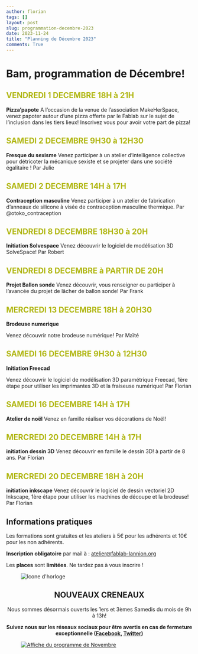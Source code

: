 ```yaml
---
author: florian
tags: []
layout: post
slug: programmation-decembre-2023
date: 2023-11-24
title: "Planning de Décembre 2023"
comments: True
---
```

Bam, programmation de Décembre!
========

<span style="color: #B1B714">VENDREDI 1 DECEMBRE 18H à 21H</span>
--------
**Pizza’papote**
A l’occasion de la venue de l’association MakeHerSpace, venez papoter autour d’une pizza offerte par le Fablab sur le sujet de l’inclusion dans les tiers lieux!
Inscrivez vous pour avoir votre part de pizza!

<span style="color: #B1B714">SAMEDI 2 DECEMBRE 9H30 à 12H30</span>
--------
**Fresque du sexisme**
Venez participer à  un atelier d’intelligence collective pour détricoter la mécanique sexiste et se projeter dans une société égalitaire ! Par Julie

<span style="color: #B1B714">SAMEDI 2 DECEMBRE 14H à 17H</span>
--------
**Contraception masculine**
Venez participer à un atelier de fabrication d’anneaux de silicone à visée de contraception masculine thermique. Par @otoko_contraception


<span style="color: #B1B714">VENDREDI 8 DECEMBRE 18H30 à 20H</span>
--------
**Initiation Solvespace**
Venez découvrir le logiciel de modélisation 3D SolveSpace! Par Robert  

<span style="color: #B1B714">VENDREDI 8 DECEMBRE à PARTIR DE 20H</span>
--------
**Projet Ballon sonde**
Venez découvrir, vous renseigner ou participer à l’avancée du projet de lâcher de ballon sonde! 
Par Frank

<span style="color: #B1B714">MERCREDI 13 DECEMBRE 18H à 20H30</span>
--------
**Brodeuse numerique**

Venez découvrir notre brodeuse numérique! 
Par Maïté

<span style="color: #B1B714">SAMEDI 16 DECEMBRE 9H30 à 12H30</span>
--------
**Initiation Freecad**

Venez découvrir le logiciel de modélisation 3D paramétrique Freecad, 1ère étape pour utiliser les imprimantes 3D et la fraiseuse numérique!
Par Florian

<span style="color: #B1B714">SAMEDI 16 DECEMBRE 14H à 17H</span>
--------
**Atelier de noël**
Venez en famille réaliser vos décorations de Noël! 

<span style="color: #B1B714">MERCREDI 20 DECEMBRE 14H à 17H</span>
--------
**initiation dessin 3D**
Venez découvrir en famille le dessin 3D!
à partir de 8 ans. Par Florian

<span style="color: #B1B714">MERCREDI 20 DECEMBRE 18H à 20H</span>
--------
**initiation inkscape**
Venez découvrir le logiciel de dessin vectoriel 2D Inkscape, 1ère étape pour utiliser les machines de découpe et la brodeuse!  Par Florian

Informations pratiques
--------
Les formations sont gratuites et les ateliers à 5€ pour les adhérents et 10€ pour les non adhérents.

**Inscription obligatoire** par mail à : 
atelier@fablab-lannion.org

Les **places** sont **limitées**. Ne tardez pas à vous inscrire !


<figure>
<img src="{{ site.static_url }}/icone-horloge.png" alt="Icone d'horloge" />
</figure> 
<div align="center">
<h2>NOUVEAUX CRENEAUX</h2>

<p>Nous sommes désormais ouverts les 1ers et 3èmes Samedis du mois de 9h à 13h!</p>
<p><b>Suivez nous sur les réseaux sociaux pour être avertis en cas de fermeture exceptionnelle (<a href="https://www.facebook.com/fablablannion">Facebook</a>, <a href="https://twitter.com/notifications">Twitter</a>)</b></p>
</div>

<figure>
	<a href="{{ site.static_url }}/prog_novembre_2023.jpgg"><img src="{{ site.static_url }}/prog_novembre_2023.jpg" alt="Affiche du programme de Novembre"></a>
</figure>
